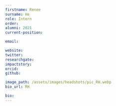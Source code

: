 ```yaml
---
firstname: Renee
surname: He
role: Intern
order:
alumni: 2021
current-position:

email:

website:
twitter:
researchgate:
impactstory:
orcid:
github:

image_path: /assets/images/headshots/pic_RH.webp
bio_url: RH

bio:
---
```

